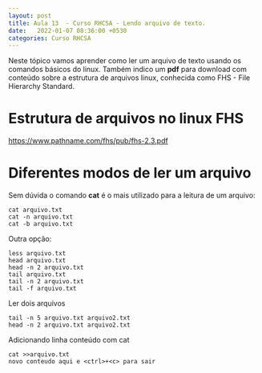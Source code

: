 ```yaml
---
layout: post
title: Aula 13  - Curso RHCSA - Lendo arquivo de texto.
date:   2022-01-07 08:36:00 +0530
categories: Curso RHCSA
---
```

Neste tópico vamos aprender como ler um arquivo de texto usando os comandos básicos do linux. Também indico um **pdf** para download com conteúdo sobre a estrutura de arquivos linux, conhecida como FHS - File Hierarchy Standard. 

# Estrutura de arquivos no linux FHS

https://www.pathname.com/fhs/pub/fhs-2.3.pdf

# Diferentes modos de ler um arquivo

Sem dúvida o comando **cat** é o mais utilizado para a leitura de um arquivo:

```
cat arquivo.txt
cat -n arquivo.txt
cat -b arquivo.txt
```

Outra opção:

```
less arquivo.txt
head arquivo.txt
head -n 2 arquivo.txt
tail arquivo.txt
tail -n 2 arquivo.txt
tail -f arquivo.txt
```

Ler dois arquivos

```
tail -n 5 arquivo.txt arquivo2.txt
head -n 2 arquivo.txt arquivo2.txt
```

Adicionando linha conteúdo com cat

```
cat >>arquivo.txt
novo conteudo aqui e <ctrl>+<c> para sair
```